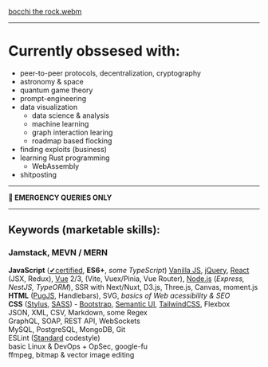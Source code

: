 [bocchi the rock.webm](https://user-images.githubusercontent.com/1358525/232167810-92d2a537-a334-47f9-8b83-b3c47b3c2630.webm)

________
# Currently obssesed with:
- peer-to-peer protocols, decentralization, cryptography
- astronomy & space
- quantum game theory
- prompt-engineering
- data visualization
	- data science & analysis
	- machine learning
	- graph interaction learing
	- roadmap based flocking
- finding exploits (business)
- learning Rust programming
	- WebAssembly
- shitposting

___

**🔕 EMERGENCY QUERIES ONLY**

---
## Keywords (marketable skills):
### **Jamstack**, MEVN / MERN
**JavaScript** ([✔certified](https://www.codingame.com/certification/-puCnxypDGuhn70zj2KZuw), **ES6+**, *some TypeScript*) [Vanilla JS](http://vanilla-js.com), [jQuery](https://jquery.com), [React](https://reactjs.org) (JSX, Redux), [Vue](https://vuejs.org) 2/3, (Vite, Vuex/Pinia, Vue Router), [Node.js](https://nodejs.org/en/) (*Express, NestJS, TypeORM*), SSR with Next/Nuxt, D3.js, Three.js, Canvas, moment.js  
**HTML** ([PugJS](https://pugjs.org/), Handlebars), SVG, *basics of Web acessibility & SEO*  
**CSS** ([Stylus](https://stylus-lang.com), [SASS](https://sass-lang.com)) - [Bootstrap](https://getbootstrap.com), [Semantic UI](https://semantic-ui.com), [TailwindCSS](https://tailwindcss.com), Flexbox  
JSON, XML, CSV, Markdown, some Regex  
GraphQL, SOAP, REST API, WebSockets  
MySQL, PostgreSQL, MongoDB, Git  
ESLint ([Standard](https://standardjs.com/rules.html) codestyle)  
basic Linux & DevOps + OpSec, google-fu  
ffmpeg, bitmap & vector image editing
